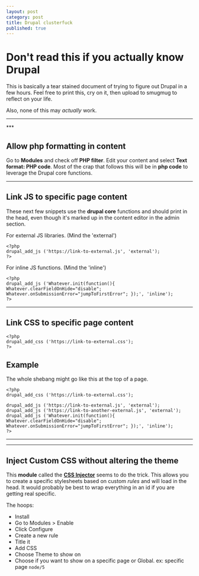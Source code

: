 ```yaml
---
layout: post
category: post
title: Drupal clusterfuck
published: true
---
```


# Don't read this if you actually know Drupal #

This is basically a tear stained document of trying to figure out Drupal in a few hours. Feel free to print this, cry on it, then upload to smugmug to reflect on your life.

Also, none of this may *actually* work.

<hr class="rule">
***

## Allow php formatting in content ##

Go to **Modules** and check off **PHP filter**. Edit your content and select **Text format: PHP code**. Most of the crap that follows this will be in **php code** to leverage the Drupal core functions. 

***

## Link JS to specific page content

These next few snippets use the **drupal core** functions and should print in the head, even though it's marked up in the content editor in the admin section.

For external JS libraries. (Mind the 'external')

	<?php
	drupal_add_js ('https://link-to-external.js', 'external');
	?>
        
For inline JS functions. (Mind the 'inline')

	<?php
	drupal_add_js ('Whatever.init(function(){ Whatever.clearFieldOnHide="disable";	Whatever.onSubmissionError="jumpToFirstError"; });', 'inline');
	?>
    
***

## Link CSS to specific page content 

	<?php
	drupal_add_css ('https://link-to-external.css');
	?>
    
## Example

The whole shebang might go like this at the top of a page.

	<?php
	drupal_add_css ('https://link-to-external.css');

	drupal_add_js ('https://link-to-external.js', 'external');
	drupal_add_js ('https://link-to-another-external.js', 'external');
	drupal_add_js ('Whatever.init(function(){ Whatever.clearFieldOnHide="disable";	Whatever.onSubmissionError="jumpToFirstError"; });', 'inline');
	?>

***
<hr class="rule">

## Inject Custom CSS without altering the theme

This **module** called the [**CSS Injector**](https://www.drupal.org/project/css_injector) seems to do the trick. This allows you to create a specific stylesheets based on custom *rules* and will load in the head. It would probably be best to wrap everything in an id if you are getting real specific.

The hoops:

+ Install
+ Go to Modules > Enable
+ Click Configure
+ Create a new rule
+ Title it
+ Add CSS
+ Choose Theme to show on
+ Choose if you want to show on a specific page or Global. ex: specific page `node/5`
